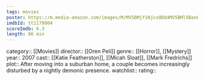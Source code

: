 ```yaml
---
tags: movies
poster: https://m.media-amazon.com/images/M/MV5BMjY1NjcxODQ4MV5BMl5BanBnXkFtZTcwMzUxNjM4Mg@@._V1_SX300.jpg
imdbId: tt1179904
scoreImdb: 6.3
length: 86 min
---
```


category:: [[Movies]]
director:: [[Oren Peli]]
genre:: [[Horror]], [[Mystery]]
year:: 2007
cast:: [[Katie Featherston]], [[Micah Sloat]], [[Mark Fredrichs]]
plot:: After moving into a suburban home, a couple becomes increasingly disturbed by a nightly demonic presence.
watchlist::
rating::
